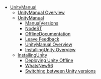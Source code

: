  - [UnityManual]()
	 - [UnityManual Overview](UnityManual.md)
	 - [UnityManual]()
		 - [ManualVersions](ManualVersions.md)
		 - [NodeST](NodeST.md)
		 - [OfflineDocumentation](OfflineDocumentation.md)
		 - [Leave Feedback](LeaveFeedback.md)
		 - [UnityManual Overview](UnityManual_1.md)
		 - [InstallingUnity Overview](InstallingUnity.md)
	 - [InstallingUnity]()
		 - [Deploying Unity Offline](DeployingUnityOffline.md)
		 - [WhatsNew56](WhatsNew56.md)
		 - [Switching between Unity versions](SwitchingDocumentationVersions.md)
